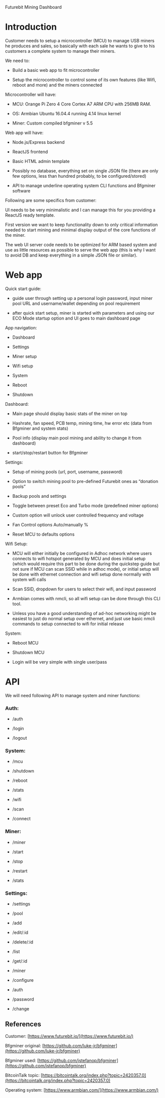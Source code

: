 
Futurebit Mining Dashboard

# Introduction

Customer needs to setup a microcontroller (MCU) to manage USB miners he produces and sales, so basically with each sale he wants to give to his customers a complete system to manage their miners.

We need to:  

-   Build a basic web app to fit microcontroller
    
-   Setup the microcontroller to control some of its own features (like Wifi, reboot and more) and the miners connected  

Microcontroller will have:  

-   MCU: Orange Pi Zero 4 Core Cortex A7 ARM CPU with 256MB RAM.
    
-   OS: Armbian Ubuntu 16.04.4 running 4.14 linux kernel
    
-   Miner: Custom compiled bfgminer v 5.5

Web app will have:

-   Node.js/Express backend
    
-   ReactJS frontend
    
-   Basic HTML admin template
    
-   Possibly no database, everything set on single JSON file (there are only few options, less than hundred probably, to be configured/stored)
    
-   API to manage underline operating system CLI functions and Bfgminer software

Following are some specifics from customer: 

UI needs to be very minimalistic and I can manage this for you providing a ReactJS ready template.

First version we want to keep functionality down to only critical information needed to start mining and minimal display output of the core functions of the miner.

The web UI server code needs to be optimized for ARM based system and use as little resources as possible to serve the web app (this is why I want to avoid DB and keep everything in a simple JSON file or similar).

# Web app

Quick start guide:

-   guide user through setting up a personal login password, input miner pool URL and username/wallet depending on pool requirement
    
-   after quick start setup, miner is started with parameters and using our ECO Mode startup option and UI goes to main dashboard page

App navigation:

-   Dashboard
    
-   Settings
    
-   Miner setup
    
-   Wifi setup
    
-   System
    
-   Reboot
    
-   Shutdown

Dashboard:

-   Main page should display basic stats of the miner on top
    
-   Hashrate, fan speed, PCB temp, mining time, hw error etc (data from Bfgminer and system stats)
    
-   Pool info (display main pool mining and ability to change it from dashboard)
    
-   start/stop/restart button for Bfgminer

Settings:

-   Setup of mining pools (url, port, username, password)
    
-   Option to switch mining pool to pre-defined Futurebit ones as “donation pools”
    
-   Backup pools and settings
    
-   Toggle between preset Eco and Turbo mode (predefined miner options)
    
-   Custom option will unlock user controlled frequency and voltage
    
-   Fan Control options Auto/manually %
    
-   Reset MCU to defaults options

Wifi Setup:

-   MCU will either initially be configured in Adhoc network where users connects to wifi hotspot generated by MCU and does initial setup (which would require this part to be done during the quickstep guide but not sure if MCU can scan SSID while in adhoc mode), or initial setup will be done with ethernet connection and wifi setup done normally with system wifi calls
    
-   Scan SSID, dropdown for users to select their wifi, and input password
    
-   Armbian comes with nmcli, so all wifi setup can be done through this CLI tool.
    
-   Unless you have a good understanding of ad-hoc networking might be easiest to just do normal setup over ethernet, and just use basic nmcli commands to setup connected to wifi for initial release

System:

-   Reboot MCU
    
-   Shutdown MCU
    
-   Login will be very simple with single user/pass

# API

We will need following API to manage system and miner functions:

### Auth:

-   /auth    

-   /login
    
-   /logout
    

### System:

-   /mcu

-   /shutdown
    
-   /reboot
    
-   /stats
    
-   /wifi

-   /scan
    
-   /connect

### Miner:

-   /miner

-   /start
    
-   /stop
    
-   /restart
    
-   /stats

### Settings:

-   /settings

-   /pool

-   /add
    
-   /edit/:id
    
-   /delete/:id
    
-   /list
    
-   /get/:id

-   /miner

-   /configure

-   /auth

-   /password

-   /change

## References

Customer: [https://www.futurebit.io/](https://www.futurebit.io/)

Bfgminer original: [https://github.com/luke-jr/bfgminer](https://github.com/luke-jr/bfgminer)

Bfgminer used: [https://github.com/jstefanop/bfgminer](https://github.com/jstefanop/bfgminer)

BitcoinTalk topic: [https://bitcointalk.org/index.php?topic=2420357.0](https://bitcointalk.org/index.php?topic=2420357.0)

Operating system: [https://www.armbian.com/](https://www.armbian.com/)
